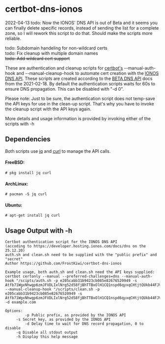 # certbot-dns-ionos
2022-04-13 todo: Now the IONOS' DNS API is out of Beta and it seems you can finally delete specific records, instead of sending the list for a complete zone, so I will rework this script to do that. Should make the scripts more reliable.

todo: Subdomain handeling for non-wildcard certs<br>
todo: Fix cleanup with multiple domain names<br>
~~todo: Add wildcard cert support~~

These are authentication and cleanup scripts for [certbot's](https://github.com/certbot/certbot) --manual-auth-hook and --manual-cleanup-hook to automate cert creation with the [IONOS DNS API](https://developer.hosting.ionos.com/docs).
These scripts are created according to the [BETA DNS API](https://developer.hosting.ionos.com/docs/dns) docs from the 2021-02-18.
By default the authentication scripts waits for 60s to ensure DNS propagation. This can be disabled with "-d 0".

Please note: Just to be sure, the authentication script does not temp-save the API keys for use in the clean-up script. That's why you have to invoke the cleanup script with the API keys again.

More details and usage information is provided by invoking either of the scripts with -h
## Dependencies
Both scripts use [jq](https://github.com/stedolan/jq) and [curl](https://github.com/curl/curl) to manage the API calls.
#### FreeBSD:
```
# pkg install jq curl
```
#### ArchLinux:

```
# pacman -S jq curl
```
#### Ubuntu:

```
# apt-get install jq curl
```

## Usage Output with -h
```
Certbot authentication script for the IONOS DNS API
(accoding to https://developer.hosting.ionos.com/docs/dns on the 25.12.20)
auth.sh and clean.sh need to be supplied with the "public prefix" and "secret"
Author https://github.com/FrostKiwi/certbot-dns-ionos

Example usage, both auth.sh and clean.sh need the API keys supplied:
certbot certonly --manual --preferred-challenges=dns --manual-auth-hook "/scipts/auth.sh -p e205cabb31b9423cb085e82676520949 -s Atfb71WgxNhwgp6zmJFVDLIxlNrg52d58fjBhTTBxOlH1CQ1nspd6qyxqCHtjtQUkb44FJVnDg3UnxMlTmMHpg" --manual-cleanup-hook "/scripts/clean.sh -p e205cabb31b9423cb085e82676520949 -s Atfb71WgxNhwgp6zmJFVDLIxlNrg52d58fjBhTTBxOlH1CQ1nspd6qyxqCHtjtQUkb44FJVnDg3UnxMlTmMHpg" -d example.com

Options:
    	 -p Public prefix, as provided by the IONOS API
	 -s Secret key, as provided by the IONOS API
    	 -d Delay time to wait for DNS record propagation, 0 to disable
	 -q Disable all stdout output
	 -h Display this help message
```
